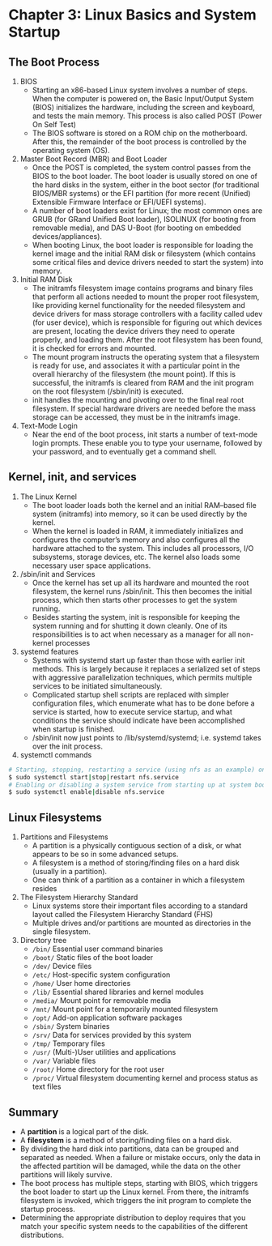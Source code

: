# Chapter 3: Linux Basics and System Startup

## The Boot Process
1. BIOS
    - Starting an x86-based Linux system involves a number of steps. When the computer is powered on, the Basic Input/Output System (BIOS) initializes the hardware, including the screen and keyboard, and tests the main memory. This process is also called POST (Power On Self Test)
    - The BIOS software is stored on a ROM chip on the motherboard. After this, the remainder of the boot process is controlled by the operating system (OS).
2. Master Boot Record (MBR) and Boot Loader
    - Once the POST is completed, the system control passes from the BIOS to the boot loader. The boot loader is usually stored on one of the hard disks in the system, either in the boot sector (for traditional BIOS/MBR systems) or the EFI partition (for more recent (Unified) Extensible Firmware Interface or EFI/UEFI systems).
    - A number of boot loaders exist for Linux; the most common ones are GRUB (for GRand Unified Boot loader), ISOLINUX (for booting from removable media), and DAS U-Boot (for booting on embedded devices/appliances).
    - When booting Linux, the boot loader is responsible for loading the kernel image and the initial RAM disk or filesystem (which contains some critical files and device drivers needed to start the system) into memory.
3. Initial RAM Disk
    - The initramfs filesystem image contains programs and binary files that perform all actions needed to mount the proper root filesystem, like providing kernel functionality for the needed filesystem and device drivers for mass storage controllers with a facility called udev (for user device), which is responsible for figuring out which devices are present, locating the device drivers they need to operate properly, and loading them. After the root filesystem has been found, it is checked for errors and mounted.
    - The mount program instructs the operating system that a filesystem is ready for use, and associates it with a particular point in the overall hierarchy of the filesystem (the mount point). If this is successful, the initramfs is cleared from RAM and the init program on the root filesystem (/sbin/init) is executed.
    - init handles the mounting and pivoting over to the final real root filesystem. If special hardware drivers are needed before the mass storage can be accessed, they must be in the initramfs image.
4. Text-Mode Login
    - Near the end of the boot process, init starts a number of text-mode login prompts. These enable you to type your username, followed by your password, and to eventually get a command shell.

## Kernel, init, and services
1. The Linux Kernel
    - The boot loader loads both the kernel and an initial RAM–based file system (initramfs) into memory, so it can be used directly by the kernel.
    - When the kernel is loaded in RAM, it immediately initializes and configures the computer’s memory and also configures all the hardware attached to the system. This includes all processors, I/O subsystems, storage devices, etc. The kernel also loads some necessary user space applications.
2. /sbin/init and Services
    - Once the kernel has set up all its hardware and mounted the root filesystem, the kernel runs /sbin/init. This then becomes the initial process, which then starts other processes to get the system running.
    - Besides starting the system, init is responsible for keeping the system running and for shutting it down cleanly. One of its responsibilities is to act when necessary as a manager for all non-kernel processes
3. systemd features
    - Systems with systemd start up faster than those with earlier init methods. This is largely because it replaces a serialized set of steps with aggressive parallelization techniques, which permits multiple services to be initiated simultaneously.
    - Complicated startup shell scripts are replaced with simpler configuration files, which enumerate what has to be done before a service is started, how to execute service startup, and what conditions the service should indicate have been accomplished when startup is finished.
    - /sbin/init now just points to /lib/systemd/systemd; i.e. systemd takes over the init process.
4. systemctl commands
```sh
# Starting, stopping, restarting a service (using nfs as an example) on a currently running system:
$ sudo systemctl start|stop|restart nfs.service
# Enabling or disabling a system service from starting up at system boot:
$ sudo systemctl enable|disable nfs.service
```

## Linux Filesystems
1. Partitions and Filesystems
    - A partition is a physically contiguous section of a disk, or what appears to be so in some advanced setups.
    - A filesystem is a method of storing/finding files on a hard disk (usually in a partition).
    - One can think of a partition as a container in which a filesystem resides
2. The Filesystem Hierarchy Standard
    - Linux systems store their important files according to a standard layout called the Filesystem Hierarchy Standard (FHS)
    - Multiple drives and/or partitions are mounted as directories in the single filesystem.
3. Directory tree
    - `/bin/` Essential user command binaries
    - `/boot/` Static files of the boot loader
    - `/dev/` Device files
    - `/etc/` Host-specific system configuration
    - `/home/` User home directories
    - `/lib/` Essential shared libraries and kernel modules
    - `/media/` Mount point for removable media
    - `/mnt/` Mount point for a temporarily mounted filesystem
    - `/opt/` Add-on application software packages
    - `/sbin/` System binaries
    - `/srv/` Data for services provided by this system
    - `/tmp/` Temporary files
    - `/usr/` (Multi-)User utilities and applications
    - `/var/` Variable files
    - `/root/` Home directory for the root user
    - `/proc/` Virtual filesystem documenting kernel and process status as text files

## Summary
- A **partition** is a logical part of the disk.
- A **filesystem** is a method of storing/finding files on a hard disk.
- By dividing the hard disk into partitions, data can be grouped and separated as needed. When a failure or mistake occurs, only the data in the affected partition will be damaged, while the data on the other partitions will likely survive.
- The boot process has multiple steps, starting with BIOS, which triggers the boot loader to start up the Linux kernel. From there, the initramfs filesystem is invoked, which triggers the init program to complete the startup process.
- Determining the appropriate distribution to deploy requires that you match your specific system needs to the capabilities of the different distributions.

